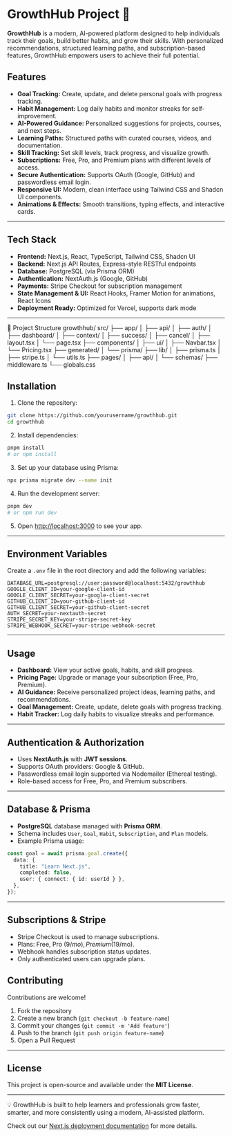 # GrowthHub Project 🚀

**GrowthHub** is a modern, AI-powered platform designed to help individuals track their goals, build better habits, and grow their skills. With personalized recommendations, structured learning paths, and subscription-based features, GrowthHub empowers users to achieve their full potential.

## Features

- **Goal Tracking:** Create, update, and delete personal goals with progress tracking.  
- **Habit Management:** Log daily habits and monitor streaks for self-improvement.  
- **AI-Powered Guidance:** Personalized suggestions for projects, courses, and next steps.  
- **Learning Paths:** Structured paths with curated courses, videos, and documentation.  
- **Skill Tracking:** Set skill levels, track progress, and visualize growth.  
- **Subscriptions:** Free, Pro, and Premium plans with different levels of access.  
- **Secure Authentication:** Supports OAuth (Google, GitHub) and passwordless email login.  
- **Responsive UI:** Modern, clean interface using Tailwind CSS and Shadcn UI components.  
- **Animations & Effects:** Smooth transitions, typing effects, and interactive cards.  

---

## Tech Stack

- **Frontend:** Next.js, React, TypeScript, Tailwind CSS, Shadcn UI  
- **Backend:** Next.js API Routes, Express-style RESTful endpoints  
- **Database:** PostgreSQL (via Prisma ORM)  
- **Authentication:** NextAuth.js (Google, GitHub)  
- **Payments:** Stripe Checkout for subscription management  
- **State Management & UI:** React Hooks, Framer Motion for animations, React Icons  
- **Deployment Ready:** Optimized for Vercel, supports dark mode  

---
📂 Project Structure
growthhub/
src/
├── app/
│   ├── api/
│   ├── auth/
│   ├── dashboard/
│   ├── context/
│   ├── success/
│   ├── cancel/
│   ├── layout.tsx
│   └── page.tsx
├── components/
│   ├── ui/
│   ├── Navbar.tsx
│   └── Pricing.tsx
├── generated/
│   └── prisma/
├── lib/
│   ├── prisma.ts
│   ├── stripe.ts
│   └── utils.ts
├── pages/
│   ├── api/
│   └── schemas/
├── middleware.ts
└── globals.css


## Installation

1. Clone the repository:

```bash
git clone https://github.com/yourusername/growthhub.git
cd growthhub
```

2. Install dependencies:

```bash
pnpm install
# or npm install
```

3. Set up your database using Prisma:

```bash
npx prisma migrate dev --name init
```

4. Run the development server:

```bash
pnpm dev
# or npm run dev
```

5. Open [http://localhost:3000](http://localhost:3000) to see your app.

---

## Environment Variables

Create a `.env` file in the root directory and add the following variables:

```env
DATABASE_URL=postgresql://user:password@localhost:5432/growthhub
GOOGLE_CLIENT_ID=your-google-client-id
GOOGLE_CLIENT_SECRET=your-google-client-secret
GITHUB_CLIENT_ID=your-github-client-id
GITHUB_CLIENT_SECRET=your-github-client-secret
AUTH_SECRET=your-nextauth-secret
STRIPE_SECRET_KEY=your-stripe-secret-key
STRIPE_WEBHOOK_SECRET=your-stripe-webhook-secret
```

---

## Usage

- **Dashboard:** View your active goals, habits, and skill progress.  
- **Pricing Page:** Upgrade or manage your subscription (Free, Pro, Premium).  
- **AI Guidance:** Receive personalized project ideas, learning paths, and recommendations.  
- **Goal Management:** Create, update, delete goals with progress tracking.  
- **Habit Tracker:** Log daily habits to visualize streaks and performance.  

---

## Authentication & Authorization

- Uses **NextAuth.js** with **JWT sessions**.  
- Supports OAuth providers: Google & GitHub.  
- Passwordless email login supported via Nodemailer (Ethereal testing).  
- Role-based access for Free, Pro, and Premium subscribers.  

---

## Database & Prisma

- **PostgreSQL** database managed with **Prisma ORM**.  
- Schema includes `User`, `Goal`, `Habit`, `Subscription`, and `Plan` models.  
- Example Prisma usage:

```ts
const goal = await prisma.goal.create({
  data: {
    title: "Learn Next.js",
    completed: false,
    user: { connect: { id: userId } },
  },
});
```

---

## Subscriptions & Stripe

- Stripe Checkout is used to manage subscriptions.  
- Plans: Free, Pro ($9/mo), Premium ($19/mo).  
- Webhook handles subscription status updates.  
- Only authenticated users can upgrade plans.  

## Contributing

Contributions are welcome!  
1. Fork the repository  
2. Create a new branch (`git checkout -b feature-name`)  
3. Commit your changes (`git commit -m 'Add feature'`)  
4. Push to the branch (`git push origin feature-name`)  
5. Open a Pull Request  

---

## License

This project is open-source and available under the **MIT License**.

---

💡 GrowthHub is built to help learners and professionals grow faster, smarter, and more consistently using a modern, AI-assisted platform.


Check out our [Next.js deployment documentation](https://nextjs.org/docs/app/building-your-application/deploying) for more details.
